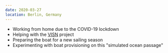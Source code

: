 ```yaml
---
date: 2020-03-27
location: Berlin, Germany
---
```

* Working from home due to the COVID-19 lockdown
* Helping with the [VISN](http://www.visn.io/en) project
* Preparing the boat for a new sailing season
* Experimenting with boat provisioning on this "simulated ocean passage"
